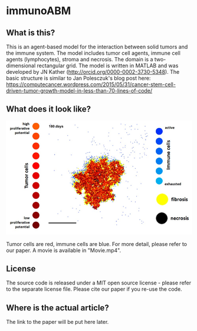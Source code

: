 # immunoABM

## What is this?
This is an agent-based model for the interaction between solid tumors and the immune system. The model includes tumor cell agents, immune cell agents (lymphocytes), stroma and necrosis. The domain is  a two-dimensional rectangular grid. The model is written in MATLAB and was developed by JN Kather (http://orcid.org/0000-0002-3730-5348). The basic structure is similar to Jan Polesczuk's blog post here: https://computecancer.wordpress.com/2015/05/31/cancer-stem-cell-driven-tumor-growth-model-in-less-than-70-lines-of-code/

## What does it look like?
![visualization of the model](vis.jpg "The tumors generated by the model can be visualized like this")

Tumor cells are red, immune cells are blue. For more detail, please refer to our paper. A movie is available in "Movie.mp4".

## License
The source code is released under a MIT open source license - please refer to the separate license file. Please cite our paper if you re-use the code. 

## Where is the actual article?
The link to the paper will be put here later.